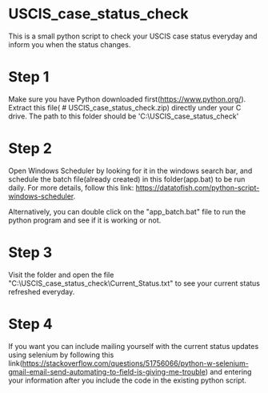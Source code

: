 # USCIS_case_status_check
This is a small python script to check your USCIS case status everyday and inform you when the status changes.

# Step 1

Make sure you have Python downloaded first(https://www.python.org/). Extract this file( # USCIS_case_status_check.zip) directly under your C drive. The path to this folder should be 'C:\USCIS_case_status_check'

# Step 2

Open Windows Scheduler by looking for it in the windows search bar, and schedule the batch file(already created) in this folder(app.bat) to be run daily. For more details, follow this link: https://datatofish.com/python-script-windows-scheduler.

Alternatively, you can double click on the "app_batch.bat" file to run the python program and see if it is working or not. 

# Step 3

Visit the folder and open the file "C:\USCIS_case_status_check\Current_Status.txt" to see your current status refreshed everyday.

# Step 4 

If you want you can include mailing yourself with the current status updates using selenium by following this link(https://stackoverflow.com/questions/51756066/python-w-selenium-gmail-email-send-automating-to-field-is-giving-me-trouble)
and entering your information after you include the code in the existing python script.
